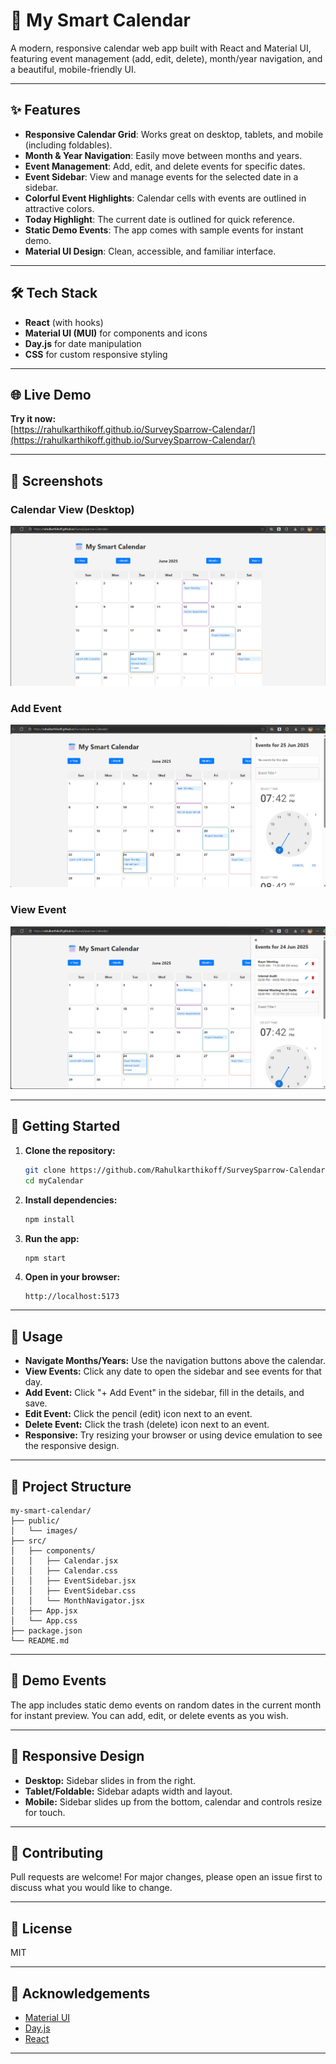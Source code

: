 # 📅 My Smart Calendar

A modern, responsive calendar web app built with React and Material UI, featuring event management (add, edit, delete), month/year navigation, and a beautiful, mobile-friendly UI.

---

## ✨ Features

- **Responsive Calendar Grid**: Works great on desktop, tablets, and mobile (including foldables).
- **Month & Year Navigation**: Easily move between months and years.
- **Event Management**: Add, edit, and delete events for specific dates.
- **Event Sidebar**: View and manage events for the selected date in a sidebar.
- **Colorful Event Highlights**: Calendar cells with events are outlined in attractive colors.
- **Today Highlight**: The current date is outlined for quick reference.
- **Static Demo Events**: The app comes with sample events for instant demo.
- **Material UI Design**: Clean, accessible, and familiar interface.

---

## 🛠️ Tech Stack

- **React** (with hooks)
- **Material UI (MUI)** for components and icons
- **Day.js** for date manipulation
- **CSS** for custom responsive styling

---


## 🌐 Live Demo

**Try it now:**  
[https://rahulkarthikoff.github.io/SurveySparrow-Calendar/](https://rahulkarthikoff.github.io/SurveySparrow-Calendar/)

---

## 📸 Screenshots

### Calendar View (Desktop)
![Calendar Desktop](images/calendar-img.png)

### Add Event
![Add Event](images/add_event.png)

### View Event
![View Event](images/viewing-events.png)





---

## 🚀 Getting Started

1. **Clone the repository:**
   ```bash
   git clone https://github.com/Rahulkarthikoff/SurveySparrow-Calendar.git
   cd myCalendar
   ```

2. **Install dependencies:**
   ```bash
   npm install
   ```

3. **Run the app:**
   ```bash
   npm start
   ```

4. **Open in your browser:**
   ```
   http://localhost:5173
   ```

---

## 📝 Usage

- **Navigate Months/Years:** Use the navigation buttons above the calendar.
- **View Events:** Click any date to open the sidebar and see events for that day.
- **Add Event:** Click "+ Add Event" in the sidebar, fill in the details, and save.
- **Edit Event:** Click the pencil (edit) icon next to an event.
- **Delete Event:** Click the trash (delete) icon next to an event.
- **Responsive:** Try resizing your browser or using device emulation to see the responsive design.

---

## 📂 Project Structure

```
my-smart-calendar/
├── public/
│   └── images/
├── src/
│   ├── components/
│   │   ├── Calendar.jsx
│   │   ├── Calendar.css
│   │   ├── EventSidebar.jsx
│   │   ├── EventSidebar.css
│   │   └── MonthNavigator.jsx
│   ├── App.jsx
│   └── App.css
├── package.json
└── README.md
```

---

## 📅 Demo Events

The app includes static demo events on random dates in the current month for instant preview. You can add, edit, or delete events as you wish.

---

## 📱 Responsive Design

- **Desktop:** Sidebar slides in from the right.
- **Tablet/Foldable:** Sidebar adapts width and layout.
- **Mobile:** Sidebar slides up from the bottom, calendar and controls resize for touch.

---

## 🤝 Contributing

Pull requests are welcome! For major changes, please open an issue first to discuss what you would like to change.

---

## 📄 License

MIT

---

## 🙏 Acknowledgements

- [Material UI](https://mui.com/)
- [Day.js](https://day.js.org/)
- [React](https://react.dev/)

---

